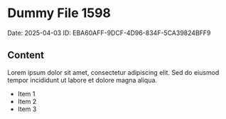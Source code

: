# Dummy File 1598

Date: 2025-04-03
ID: EBA60AFF-9DCF-4D96-834F-5CA39824BFF9

## Content

Lorem ipsum dolor sit amet, consectetur adipiscing elit.
Sed do eiusmod tempor incididunt ut labore et dolore magna aliqua.

* Item 1
* Item 2
* Item 3
